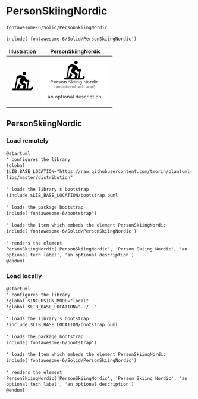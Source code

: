 # PersonSkiingNordic


```text
fontawesome-6/Solid/PersonSkiingNordic
```

```text
include('fontawesome-6/Solid/PersonSkiingNordic')
```



| Illustration | PersonSkiingNordic |
| :---: | :---: |
| ![illustration for Illustration](../../fontawesome-6/Solid/PersonSkiingNordic.png) | ![illustration for PersonSkiingNordic](../../fontawesome-6/Solid/PersonSkiingNordic.Local.png) |




## PersonSkiingNordic

### Load remotely
```plantuml
@startuml
' configures the library
!global $LIB_BASE_LOCATION="https://raw.githubusercontent.com/tmorin/plantuml-libs/master/distribution"

' loads the library's bootstrap
!include $LIB_BASE_LOCATION/bootstrap.puml

' loads the package bootstrap
include('fontawesome-6/bootstrap')

' loads the Item which embeds the element PersonSkiingNordic
include('fontawesome-6/Solid/PersonSkiingNordic')

' renders the element
PersonSkiingNordic('PersonSkiingNordic', 'Person Skiing Nordic', 'an optional tech label', 'an optional description')
@enduml
```

### Load locally
```plantuml
@startuml
' configures the library
!global $INCLUSION_MODE="local"
!global $LIB_BASE_LOCATION="../.."

' loads the library's bootstrap
!include $LIB_BASE_LOCATION/bootstrap.puml

' loads the package bootstrap
include('fontawesome-6/bootstrap')

' loads the Item which embeds the element PersonSkiingNordic
include('fontawesome-6/Solid/PersonSkiingNordic')

' renders the element
PersonSkiingNordic('PersonSkiingNordic', 'Person Skiing Nordic', 'an optional tech label', 'an optional description')
@enduml
```

